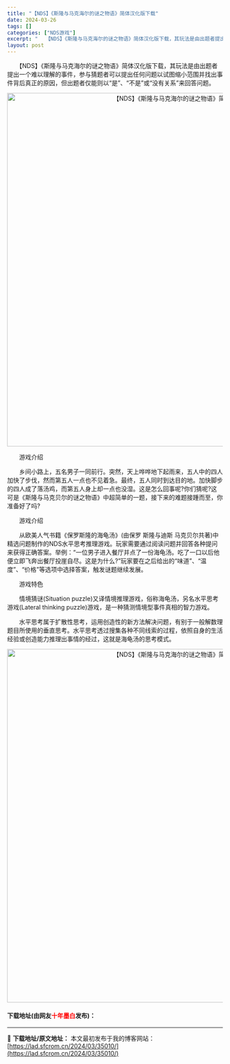 ```yaml
---
title: "【NDS】《斯隆与马克海尔的谜之物语》简体汉化版下载"
date: 2024-03-26
tags: []
categories: ["NDS游戏"]
excerpt: "　　【NDS】《斯隆与马克海尔的谜之物语》简体汉化版下载，其玩法是由出题者提出一个难以理解的事件，参与猜题者可以提出任何问题以试图缩小范围并找出事件背后真正的原因，但出题者仅能则以&ldquo;是&rdquo;、&ldquo;不是&rdquo;或&ldquo;没有关系&rdquo;来回答问题。 　　&hellip;"
layout: post
---
```


 <p>　　【NDS】《斯隆与马克海尔的谜之物语》简体汉化版下载，其玩法是由出题者提出一个难以理解的事件，参与猜题者可以提出任何问题以试图缩小范围并找出事件背后真正的原因，但出题者仅能则以&ldquo;是&rdquo;、&ldquo;不是&rdquo;或&ldquo;没有关系&rdquo;来回答问题。</p> <p align="center"><img align="" border="0" src="https://lad.sfcrom.cn/wp-content/uploads/2024/03/20240326_66022d36c3cfb.jpg" width="824" alt="【NDS】《斯隆与马克海尔的谜之物语》简体汉化版下载" /></p> <p>　　游戏介绍</p> <p>　　乡间小路上，五名男子一同前行。突然，天上哗哗地下起雨来，五人中的四人加快了步伐，然而第五人一点也不见着急。最终，五人同时到达目的地。加快脚步的四人成了落汤鸡，而第五人身上却一点也没湿。这是怎么回事呢?你们猜呢?这可是《斯隆与马克贝尔的谜之物语》中超简单的一题，接下来的难题接踵而至，你准备好了吗?</p> <p>　　游戏介绍</p> <p>　　从欧美人气书籍《保罗斯隆的海龟汤》(由保罗 斯隆与迪斯 马克贝尔共著)中精选问题制作的NDS水平思考推理游戏。玩家需要通过阅读问题并回答各种提问来获得正确答案。举例：&ldquo;一位男子进入餐厅并点了一份海龟汤。吃了一口以后他便立即飞奔出餐厅投崖自尽。这是为什么?&rdquo;玩家要在之后给出的&ldquo;味道&rdquo;、&ldquo;温度&rdquo;、&ldquo;价格&rdquo;等选项中选择答案，触发谜题继续发展。</p> <p>　　游戏特色</p> <p>　　情境猜谜(Situation puzzle)又译情境推理游戏，俗称海龟汤，另名水平思考游戏(Lateral thinking puzzle)游戏，是一种猜测情境型事件真相的智力游戏。</p> <p>　　水平思考属于扩散性思考，运用创造性的新方法解决问题，有别于一般解数理题目所使用的垂直思考。水平思考透过搜集各种不同线索的过程，依照自身的生活经验或创造能力推理出事情的经过，这就是海龟汤的思考模式。</p> <p align="center"><img align="" border="0" src="https://lad.sfcrom.cn/wp-content/uploads/2024/03/20240326_66022d376daa8.png" width="824" alt="【NDS】《斯隆与马克海尔的谜之物语》简体汉化版下载" /></p> <p><h4>下载地址(由网友<font color="red">十年墨白</font>发布)：</h4></p> 

---
📖 **下载地址/原文地址：** 本文最初发布于我的博客网站：[https://lad.sfcrom.cn/2024/03/35010/](https://lad.sfcrom.cn/2024/03/35010/)
